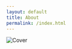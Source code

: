 ```yaml
---
layout: default
title: About
permalink: /index.html
---
```

![Cover](https://raw.githubusercontent.com/LWFlouisa/UploadedFairy/main/images/lisamarie.png)
